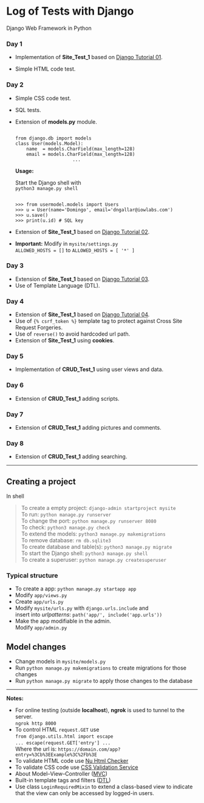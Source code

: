 # Log of Tests with Django
Django Web Framework in Python

### Day 1

- Implementation of **Site_Test_1** based on
  [Django Tutorial 01](https://docs.djangoproject.com/en/3.0/intro/tutorial01/).

- Simple HTML code test.

### Day 2

- Simple CSS code test.
- SQL tests.
- Extension of **models.py** module.

  <pre><code>
  from django.db import models
  class User(models.Model):
      name  = models.CharField(max_length=128)
      email = models.CharField(max_length=128)
                       ...</code></pre>

  **Usage:**

  Start the Django shell with  
  `python3 manage.py shell`  
  <pre><code>
  >>> from usermodel.models import Users  
  >>> u = User(name='Domingo', email='dngallar@iowlabs.com')  
  >>> u.save()  
  >>> print(u.id) # SQL key
  </code></pre>

- Extension of **Site_Test_1** based on
  [Django Tutorial 02](https://docs.djangoproject.com/en/3.0/intro/tutorial02/).

- **Important:** Modify in `mysite/settings.py`  
  `ALLOWED_HOSTS = []` to `ALLOWED_HOSTS = [ '*' ]`

### Day 3

- Extension of **Site_Test_1** based on
  [Django Tutorial 03](https://docs.djangoproject.com/en/3.0/intro/tutorial03/).
- Use of Template Language (DTL).

### Day 4

- Extension of **Site_Test_1** based on
[Django Tutorial 04](https://docs.djangoproject.com/en/3.0/intro/tutorial04/).
- Use of `{% csrf_token %}` template tag to protect against
  Cross Site Request Forgeries.
- Use of `reverse()` to avoid hardcoded url path.
- Extension of **Site_Test_1** using **cookies**.

### Day 5

- Implementation of **CRUD_Test_1** using user views and data.

### Day 6

- Extension of **CRUD_Test_1** adding scripts.

### Day 7

- Extension of **CRUD_Test_1** adding pictures and comments.

### Day 8

- Extension of **CRUD_Test_1** adding searching.

***

## Creating a project

In shell
> To create a empty project: `django-admin startproject mysite`  
> To run: `python manage.py runserver`  
> To change the port: `python manage.py runserver 8080`  
> To check: `python3 manage.py check`  
> To extend the models: `python3 manage.py makemigrations`  
> To remove database: `rm db.sqlite3`  
> To create database and table(s): `python3 manage.py migrate`  
> To start the Django shell: `python3 manage.py shell`  
> To create a superuser: `python manage.py createsuperuser`

### Typical structure

- To create a app: `python manage.py startapp app`
- Modify `app/views.py`
- Create `app/urls.py`
- Modify `mysite/urls.py` with `django.urls.include` and  
  insert into *urlpatterns*: `path('app/', include('app.urls'))`
- Make the app modifiable in the admin.  
  Modify `app/admin.py`

## Model changes

- Change models in `mysite/models.py`
- Run `python manage.py makemigrations` to create migrations for those changes
- Run `python manage.py migrate` to apply those changes to the database

***

**Notes:**
- For online testing (outside **localhost**), **ngrok** is used to tunnel
  to the server.  
  `ngrok http 8000`
- To control HTML `request.GET` use  
  `from django.utils.html import escape`  
  `... escape(request.GET['entry'] ...`  
  Where the url is: `https://domain.com/app?entry=%3Cb%3EExample%3C%2Fb%3E`
- To validate HTML code use
  [Nu Html Checker](https://validator.w3.org/nu)
- To validate CSS code use
  [CSS Validation Service](https://jigsaw.w3.org/css-validator/)
- About Model–View–Controller
  ([MVC](https://en.wikipedia.org/wiki/Model%E2%80%93view%E2%80%93controller))
- Built-in template tags and filters
  ([DTL](https://docs.djangoproject.com/en/3.1/ref/templates/builtins/))  
- Use class `LoginRequiredMixin` to extend a class-based view to indicate that
  the view can only be accessed by logged-in users.
